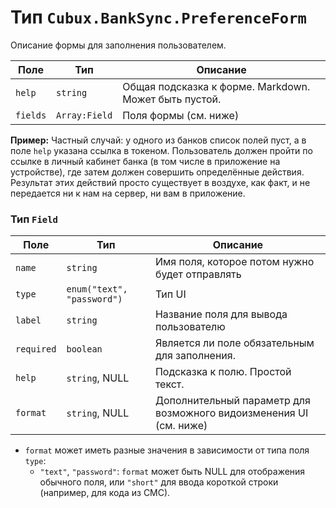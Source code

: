 Тип `Cubux.BankSync.PreferenceForm`
===================================

Описание формы для заполнения пользователем.

Поле | Тип | Описание
---- | --- | --------
`help` | `string` | Общая подсказка к форме. Markdown. Может быть пустой.
`fields` | `Array:Field` | Поля формы (см. ниже)

**Пример:** Частный случай: у одного из банков список полей пуст, а в
поле `help` указана ссылка в токеном. Пользователь должен пройти по
ссылке в личный кабинет банка (в том числе в приложение на устройстве),
где затем должен совершить определённые действия. Результат этих
действий просто существует в воздухе, как факт, и не передается ни к нам
на сервер, ни вам в приложение.


### Тип `Field`

Поле | Тип | Описание
---- | --- | --------
`name` | `string` | Имя поля, которое потом нужно будет отправлять
`type` | `enum("text", "password")` | Тип UI
`label` | `string` | Название поля для вывода пользователю
`required` | `boolean` | Является ли поле обязательным для заполнения.
`help` | `string`, NULL | Подсказка к полю. Простой текст.
`format` | `string`, NULL | Дополнительный параметр для возможного видоизменения UI (см. ниже)

*   `format` может иметь разные значения в зависимости от типа поля
    `type`:
    *   `"text"`, `"password"`: `format` может быть NULL для отображения
        обычного поля, или `"short"` для ввода короткой строки
        (например, для кода из СМС).
